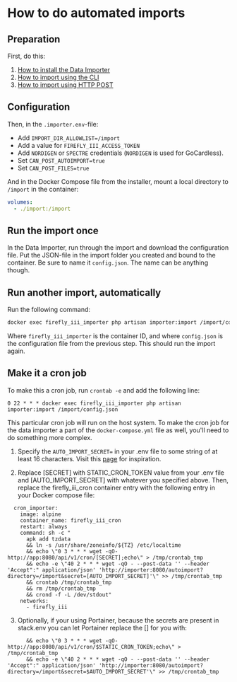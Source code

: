 # How to do automated imports

## Preparation

First, do this:

1. [How to install the Data Importer](../installation/docker.md)
2. [How to import using the CLI](../advanced/cli.md)
3. [How to import using HTTP POST](../advanced/post.md)

## Configuration

Then, in the `.importer.env`-file:

- Add `IMPORT_DIR_ALLOWLIST=/import`
- Add a value for `FIREFLY_III_ACCESS_TOKEN`
- Add `NORDIGEN` or `SPECTRE` credentials (`NORDIGEN` is used for GoCardless).
- Set `CAN_POST_AUTOIMPORT=true`
- Set `CAN_POST_FILES=true`


And in the Docker Compose file from the installer, mount a local directory to `/import` in the container:

```yaml
volumes:
  - ./import:/import
```

## Run the import once

In the Data Importer, run through the import and download the configuration file. Put the JSON-file in the import folder you created and bound to the container. Be sure to name it `config.json`. The name can be anything though.

## Run another import, automatically

Run the following command:

```bash
docker exec firefly_iii_importer php artisan importer:import /import/config.json
```

Where `firefly_iii_importer` is the container ID, and where `config.json` is the configuration file from the previous step. This should run the import again.

## Make it a cron job

To make this a cron job, run `crontab -e` and add the following line:

```cronexp
0 22 * * * docker exec firefly_iii_importer php artisan importer:import /import/config.json
```

This particular cron job will run on the host system. To make the cron job for the data importer a part of the `docker-compose.yml` file as well, you'll need to do something more complex.

1. Specify the `AUTO_IMPORT_SECRET=` in your .env file to some string of at least 16 characters. Visit this [page](https://www.random.org/passwords/?num=1&len=16&format=html&rnd=new) for inspiration. 

2. Replace [SECRET] with STATIC_CRON_TOKEN value from your .env file and [AUTO_IMPORT_SECRET] with whatever you specified above. Then, replace the firefly_iii_cron container entry with the following entry in your Docker compose file:  

```
  cron_importer:
    image: alpine
    container_name: firefly_iii_cron
    restart: always
    command: sh -c "
      apk add tzdata
      && ln -s /usr/share/zoneinfo/${TZ} /etc/localtime
      && echo \"0 3 * * * wget -qO- http://app:8080/api/v1/cron/[SECRET];echo\" > /tmp/crontab_tmp 
      && echo -e \"40 2 * * * wget -qO - --post-data '' --header 'Accept":" application/json' 'http://importer:8080/autoimport?directory=/import&secret=[AUTO_IMPORT_SECRET]'\" >> /tmp/crontab_tmp 
      && crontab /tmp/crontab_tmp
      && rm /tmp/crontab_tmp
      && crond -f -L /dev/stdout"
    networks:
      - firefly_iii

```

3. Optionally, if your using Portainer, because the secrets are present in stack.env you can let Portainer replace the [] for you with: 

```
      && echo \"0 3 * * * wget -qO- http://app:8080/api/v1/cron/$STATIC_CRON_TOKEN;echo\" > /tmp/crontab_tmp 
      && echo -e \"40 2 * * * wget -qO - --post-data '' --header 'Accept":" application/json' 'http://importer:8080/autoimport?directory=/import&secret=$AUTO_IMPORT_SECRET'\" >> /tmp/crontab_tmp 
```